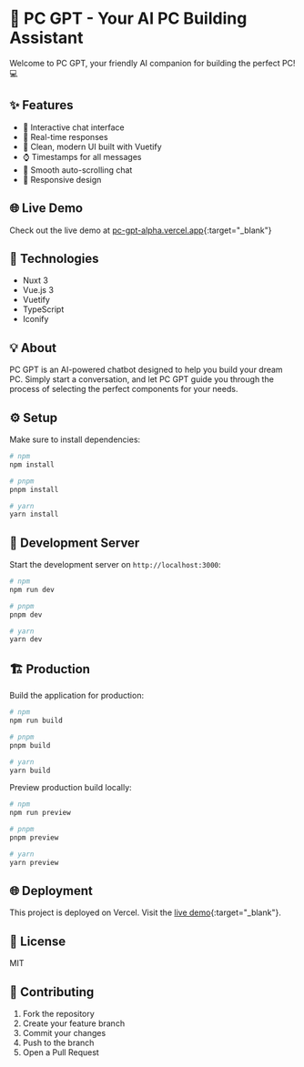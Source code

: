 # 🤖 PC GPT - Your AI PC Building Assistant

Welcome to PC GPT, your friendly AI companion for building the perfect PC! 💻

## ✨ Features

- 🎯 Interactive chat interface
- 💬 Real-time responses
- 🎨 Clean, modern UI built with Vuetify
- ⌚ Timestamps for all messages
- 🔄 Smooth auto-scrolling chat
- 📱 Responsive design

## 🌐 Live Demo

Check out the live demo at [pc-gpt-alpha.vercel.app](https://pc-gpt-alpha.vercel.app/){:target="_blank"}

## 🚀 Technologies

- Nuxt 3
- Vue.js 3
- Vuetify
- TypeScript
- Iconify

## 💡 About

PC GPT is an AI-powered chatbot designed to help you build your dream PC. Simply start a conversation, and let PC GPT guide you through the process of selecting the perfect components for your needs.
<!-- ## 🛠️ Getting Started

Look at the [PC GPT documentation](https://pc-gpt-alpha.vercel.app/docs) to learn more. -->

## ⚙️ Setup

Make sure to install dependencies:

```bash
# npm
npm install

# pnpm
pnpm install

# yarn
yarn install
```

## 🚀 Development Server

Start the development server on `http://localhost:3000`:

```bash
# npm
npm run dev

# pnpm
pnpm dev

# yarn
yarn dev
```

## 🏗️ Production

Build the application for production:

```bash
# npm
npm run build

# pnpm
pnpm build

# yarn
yarn build
```

Preview production build locally:

```bash
# npm
npm run preview

# pnpm
pnpm preview

# yarn
yarn preview
```

## 🌐 Deployment

This project is deployed on Vercel. Visit the [live demo](https://pc-gpt-alpha.vercel.app/){:target="_blank"}.

## 📝 License

MIT

## 🤝 Contributing

1. Fork the repository
2. Create your feature branch
3. Commit your changes
4. Push to the branch
5. Open a Pull Request

<!-- Check out our [contribution guidelines](https://pc-gpt-alpha.vercel.app/contributing) for more information. -->
